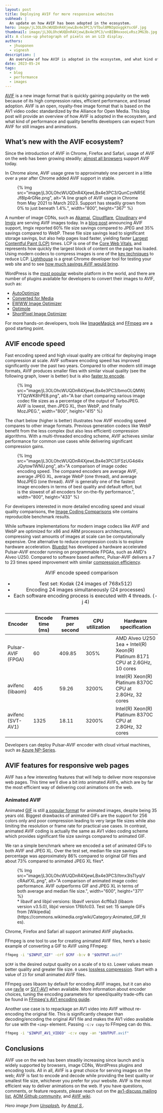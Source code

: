 ```yaml
---
layout: post
title: Deploying AVIF for more responsive websites
subhead: |
  An update on how AVIF has been adopted in the ecosystem.
hero: image/jL3OLOhcWUQDnR4XjewLBx4e3PC3/VTbul8MN3pUxggkYsc6F.jpg
thumbnail: image/jL3OLOhcWUQDnR4XjewLBx4e3PC3/vnBIBHxxooLvRszJMG3b.jpg
alt: A close-up photograph of pixels on an LCD display.
authors:
  - jhuoponen
  - vignesh
description: |
  An overview of how AVIF is adopted in the ecosystem, and what kind of performance and quality benefits developers can expect from AVIF for still images and animations.
date: 2023-05-24
tags:
  - blog
  - performance
  - images
---
```


[AVIF](https://aomedia.org/avif/) is a new image format that is quickly gaining popularity on the web because of its high compression rates, efficient performance, and broad adoption. AVIF is an open, royalty-free image format that is based on the AV1 video codec standardized by the Alliance for Open Media. This blog post will provide an overview of how AVIF is adopted in the ecosystem, and what kind of performance and quality benefits developers can expect from AVIF for still images and animations.

## What’s new with the AVIF ecosystem?

Since the introduction of AVIF in Chrome, Firefox and Safari, usage of AVIF on the web has been growing steadily; [almost all browsers](https://caniuse.com/avif) support AVIF today.

In Chrome alone, AVIF usage grew to approximately one percent in a little over a year after Chrome added AVIF support in stable.

<figure>
  {% Img src="image/jL3OLOhcWUQDnR4XjewLBx4e3PC3/QunCznNR5EJf8lp4rGNe.png", alt="A line graph of AVIF usage in Chrome from May 2021 to March 2023. Support has steadily grown from 0% to just beneath 1.4%.", width="800", height="367" %}
</figure>

A number of image CDNs, such as [Akamai](https://techdocs.akamai.com/ivm/changelog/apr-07-2021-new-policy-filters-and-avif-image-format), [Cloudflare](https://blog.cloudflare.com/images-avif-blur-bundle/), [Cloudinary](https://cloudinary.com/blog/how_to_adopt_avif_for_images_with_cloudinary) and [Imgix](https://blog.imgix.com/2021/10/27/avif-limited-availability) are serving AVIF images today. In a [blog post](https://blog.imgix.com/2021/10/27/avif-limited-availability) announcing AVIF support, Imgix reported 60% file size savings compared to JPEG and 35% savings compared to WebP. These file size savings lead to significant storage savings, but also help pages load faster, yielding faster [Largest Contentful Paint (LCP)](/lcp/) times. LCP is one of the [Core Web Vitals](/learn-core-web-vitals/), and represents how quickly the largest block of content on the page has loaded. Using modern codecs to compress images is one of the [key techniques](/optimize-lcp/) to reduce LCP. [Lighthouse](https://developer.chrome.com/docs/lighthouse/overview/) is a great Chrome developer tool for testing your web site and to see [how much savings AVIF would bring](https://developer.chrome.com/en/docs/lighthouse/performance/uses-webp-images/).

WordPress is the [most popular](https://www.wpbeginner.com/beginners-guide/ultimate-list-of-wordpress-stats-facts-and-other-research/) website platform in the world, and there are number of plugins available for developers to convert their images to AVIF, such as:

- [AutoOptimize](https://wordpress.org/plugins/autoptimize/)
- [Converted for Media](https://wordpress.org/plugins/webp-converter-for-media/)
- [EWWW Image Optimizer](https://ewww.io/)
- [Optimole](https://optimole.com/)
- [ShortPixel Image Optimizer](https://shortpixel.com/)

For more hands-on developers, tools like [ImageMagick](https://imagemagick.org/index.php) and [FFmpeg](https://ffmpeg.org/) are a good starting point.

## AVIF encode speed

Fast encoding speed and high visual quality are critical for deploying image compression at scale. AVIF software encoding speed has improved significantly over the past two years. Compared to other modern still image formats, AVIF produces smaller files with similar visual quality (see the following graph, lower is better) but is also [faster to encode](https://storage.googleapis.com/avif-comparison/subset1.html).

<figure>
  {% Img src="image/jL3OLOhcWUQDnR4XjewLBx4e3PC3/bmoOLQMWjYTQzWK8hPE8.png", alt="A bar chart comparing various image codec file sizes as a percentage of the output of TurboJPEG. AVIF is lowest, then JPEG XL, then WebP, and finally MozJPEG.", width="800", height="415" %}
</figure>

The chart below (higher is better) illustrates how AVIF encoding speed compares to other image formats. Previous generation codecs like WebP benefit from the less complex (but also less efficient) compression algorithms. With a multi-threaded encoding scheme, AVIF achieves similar performance for common use cases while delivering significant compression gains.

<figure>
  {% Img src="image/jL3OLOhcWUQDnR4XjewLBx4e3PC3/FSzUG4d4ixJQytow1WNU.png", alt="A comparison of image codec encoding speed. The compared encoders are average AVIF, average JPEG XL, average WebP (one thread), and average MozJPEG (one thread). AVIF is generally one of the fastest image encoders in terms of best quality and default effort, but is the slowest of all encoders for on-the-fly performance.", width="800", height="433" %}
</figure>

For developers interested in more detailed encoding speed and visual quality comparisons, the [Image Coding Comparisons](https://storage.googleapis.com/avif-comparison/index.html) site contains reproducible benchmark results.

While software implementations for modern image codecs like AVIF and WebP are optimized for x86 and ARM processors architectures, compressing vast amounts of images at scale can be computationally expensive. One alternative to reduce compression costs is to explore hardware acceleration. [Bluedot](https://www.blue-dot.io/) has developed a hardware accelerated Pulsar-AVIF encoder running on programmable FPGAs, such as AMD's Alveo U250. Compared to software based avifenc, Pulsar-AVIF delivers a 7 to 23 times speed improvement with similar [compression efficiency](https://www.blue-dot.io/avif-speed-quality-benchmark/).

<div class="table-wrapper scrollbar">
  <table>
    <thead>
      <tr>
        <th>Encoder</th>
        <th>Encode time (ms)</th>
        <th>Frames per second</th>
        <th>CPU utilization</th>
        <th>Hardware specification</th>
      </tr>
    </thead>
    <tbody>
      <tr>
        <td>
          Pulsar-AVIF<br>
          (FPGA)
        </td>
        <td>60</td>
        <td>409.85</td>
        <td>305%</td>
        <td>
          AMD Alveo U250 1ea + Intel(R) Xeon(R)<br>
          Platinum 8171 CPU at 2.6GHz, 10 cores
        </td>
      </tr>
      <tr>
        <td>
          avifenc<br>
          (libaom)
        </td>
        <td>405</td>
        <td>59.26</td>
        <td>3200%</td>
        <td>
          Intel(R) Xeon(R) Platinum 8370C CPU at<br>
          2.8GHz, 32 cores
        </td>
      </tr>
      <tr>
        <td>
          avifenc<br>
          (SVT-AV1)
        </td>
        <td>1325</td>
        <td>18.11</td>
        <td>3200%</td>
        <td>
          Intel(R) Xeon(R) Platinum 8370C CPU at<br>
          2.8GHz, 32 cores
        </td>
      </tr>
    </tbody>
    <caption>
      AVIF encode speed comparison<br>
      <ul>
        <li>Test set: Kodak (24 images of 768x512)</li>
        <li>Encoding 24 images simultaneously (24 processes)</li>
        <li>Each software encoding process is executed with 4 threads. (-j 4)</li>
      </ul>
    </caption>
  </table>
</div>

Developers can deploy Pulsar-AVIF encoder with cloud virtual machines, such as [Azure NP-Series](https://learn.microsoft.com/en-us/azure/virtual-machines/np-series).

## AVIF features for responsive web pages

AVIF has a few interesting features that will help to deliver more responsive web pages. This time we’ll dive a bit into animated AVIFs, which are by far the most efficient way of delivering cool animations on the web.

### Animated AVIF

Animated [GIF](https://en.wikipedia.org/wiki/GIF) is still [a popular format](https://almanac.httparchive.org/en/2022/media#gifs-animated-and-not) for animated images, despite being 35 years old. Biggest drawbacks of animated GIFs are the support for 256 colors only and poor compression leading to very large file sizes while also limiting the resolution or frame rate for practical use cases. In contrast, animated AVIF coding is actually the same as AV1 video coding scheme which provides significant file size savings compared to animated GIF.

We ran a simple benchmark where we encoded a set of animated GIFs to both AVIF and JPEG XL. Over the test set, median file size savings percentage was approximately 86% compared to original GIF files and about 73% compared to animated JPEG XL files*.

<figure>
  {% Img src="image/jL3OLOhcWUQDnR4XjewLBx4e3PC3/ltmx3lsTIyqiVcRAaYXL.png", alt="A comparison of animated image codec performance. AVIF outperforms GIF and JPEG XL in terms of both average and median file size.", width="600", height="371" %}
  <figcaption>
    * libavif and libjxl versions: libavif version 4cff6a3 (libaom version v3.5.0), libjxl version 176b1c03. Test set: 15 sample GIFs from [Wikipedia](https://commons.wikimedia.org/wiki/Category:Animated_GIF_files).
  </figcaption>
</figure>

Chrome, Firefox and Safari all support animated AVIF playbacks.

FFmpeg is one tool to use for creating animated AVIF files, here’s a basic example of converting a GIF to AVIF using FFmpeg:

```bash
ffmpeg -i "$INPUT_GIF" -crf $CRF -b:v 0 "$OUTPUT.avif"
```

`$CRF` is the desired output quality on a scale of `0` to `63`. Lower values mean better quality and greater file size. `0` uses [lossless compression](https://en.wikipedia.org/wiki/Lossless_compression). Start with a value of `23` for small animated AVIF files.

FFmpeg uses libaom by default for encoding AVIF images, but it can also use [rav1e](https://github.com/xiph/rav1e) or [SVT-AV1](https://gitlab.com/AOMediaCodec/SVT-AV1) when available. More information about encoder choices, tuning the encoding parameters for speed/quality trade-offs can be found in [FFmpeg's AV1 encoding guide](https://trac.ffmpeg.org/wiki/Encode/AV1).

Another use case is to repackage an AV1 video into AVIF without re-encoding the original file. This is significantly cheaper than decoding/encoding the original AV1 file and makes the AV1 video available for use with the `<img>` element. Passing `-c:v copy` to FFmpeg can do this.

```bash
ffmpeg -i "$INPUT_AV1_VIDEO" -c:v copy -an "$OUTPUT.avif"
```

## Conclusions

AVIF use on the web has been steadily increasing since launch and is widely supported by browsers, image CDNs, WordPress plugins and encoding tools. All in all, AVIF is a great choice for serving images on the web; AVIF is fast to encode and decode while providing the best quality or smallest file size, whichever you prefer for your website. AVIF is the most efficient way to deliver animations on the web. If you have questions, comments, or feature requests, please reach out on the [av1-discuss mailing list](https://groups.google.com/a/aomedia.org/g/av1-discuss), [AOM Github community](https://github.com/AOMediaCodec/community/wiki), and [AVIF wiki](https://github.com/AOMediaCodec/av1-avif/wiki).

_Hero image from [Unsplash](https://unsplash.com/photos/oXlXu2qukGE), by [Amal S
](https://unsplash.com/@amal_z7z)._
